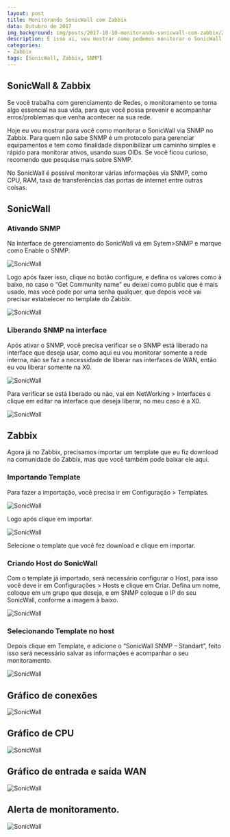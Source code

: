 ```yaml
---
layout: post
title: Monitorando SonicWall com Zabbix
data: Outubro de 2017
img_background: img/posts/2017-10-10-monitorando-sonicwall-com-zabbix/Zabbix-Banner.jpg
description: É isso ai, vou mostrar como podemos monitorar o SonicWall via SNMP utilizando o Zabbix.
categories:
- Zabbix
tags: [SonicWall, Zabbix, SNMP]
---
```



## SonicWall & Zabbix

Se você trabalha com gerenciamento de Redes, o monitoramento se torna algo essencial na sua vida, para que você possa prevenir e acompanhar erros/problemas que venha acontecer na sua rede.

Hoje eu vou mostrar para você como monitorar o SonicWall via SNMP no Zabbix. Para quem não sabe SNMP é um protocolo para gerenciar equipamentos e tem como finalidade disponibilizar um caminho simples e rápido para monitorar ativos, usando suas OIDs. Se você ficou curioso, recomendo que pesquise mais sobre SNMP.

No SonicWall é possível monitorar várias informações via SNMP, como CPU, RAM, taxa de transferências das portas de internet entre outras coisas.

## SonicWall
### Ativando SNMP
Na Interface de gerenciamento do SonicWall vá em Sytem>SNMP e marque como Enable o SNMP. 

![SonicWall](img/posts/2017-10-10-monitorando-sonicwall-com-zabbix/01.PNG)

Logo após fazer isso, clique no botão configure, e defina os valores como à baixo, no caso o “Get Community name” eu deixei como public que é mais usado, mas você pode por uma senha qualquer, que depois você vai precisar estabelecer no template do Zabbix.

![SonicWall](img/posts/2017-10-10-monitorando-sonicwall-com-zabbix/02.PNG)

### Liberando SNMP na interface
Após ativar o SNMP, você precisa verificar se o SNMP está liberado na interface que deseja usar, como aqui eu vou monitorar somente a rede interna, não se faz a necessidade de liberar nas interfaces de WAN, então eu vou liberar somente na X0.

![SonicWall](img/posts/2017-10-10-monitorando-sonicwall-com-zabbix/03.PNG)

Para verificar se está liberado ou não, vai em NetWorking  > Interfaces e clique em editar na interface que deseja liberar, no meu caso é a X0.

![SonicWall](img/posts/2017-10-10-monitorando-sonicwall-com-zabbix/04.PNG)

## Zabbix
Agora já no Zabbix, precisamos importar um template que eu fiz download na comunidade do Zabbix, mas que você também pode baixar ele aqui.

### Importando Template
Para fazer a importação, você precisa ir em Configuração > Templates.

![SonicWall](img/posts/2017-10-10-monitorando-sonicwall-com-zabbix/05.PNG)

Logo após clique em importar.

![SonicWall](img/posts/2017-10-10-monitorando-sonicwall-com-zabbix/06.PNG)

Selecione o template que você fez download e clique em importar.

### Criando Host do SonicWall

Com o template já importado, será necessário configurar o Host, para isso você deve ir em Configurações > Hosts e clique em Criar.
Defina um nome, coloque em um grupo que deseja, e em SNMP coloque o IP do seu SonicWall, conforme a imagem à baixo.

![SonicWall](img/posts/2017-10-10-monitorando-sonicwall-com-zabbix/07.PNG)

### Selecionando Template no host
Depois clique em Template, e adicione o “SonicWall SNMP – Standart”, feito isso será necessário salvar as informações e acompanhar o seu monitoramento.

![SonicWall](img/posts/2017-10-10-monitorando-sonicwall-com-zabbix/08.PNG)

## Gráfico de conexões


![SonicWall](img/posts/2017-10-10-monitorando-sonicwall-com-zabbix/09.PNG)

## Gráfico de CPU


![SonicWall](img/posts/2017-10-10-monitorando-sonicwall-com-zabbix/11.PNG)

## Gráfico de entrada e saída WAN


![SonicWall](img/posts/2017-10-10-monitorando-sonicwall-com-zabbix/12.PNG)

## Alerta de monitoramento.


![SonicWall](img/posts/2017-10-10-monitorando-sonicwall-com-zabbix/13.PNG)